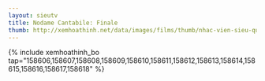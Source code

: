 ```yaml
---
layout: sieutv
title: Nodame Cantabile: Finale
thumb: http://xemhoathinh.net/data/images/films/thumb/nhac-vien-sieu-quay-nodame-cantabile-finale-2012.jpg
---
```

{% include xemhoathinh_bo tap="158606,158607,158608,158609,158610,158611,158612,158613,158614,158615,158616,158617,158618" %} 
